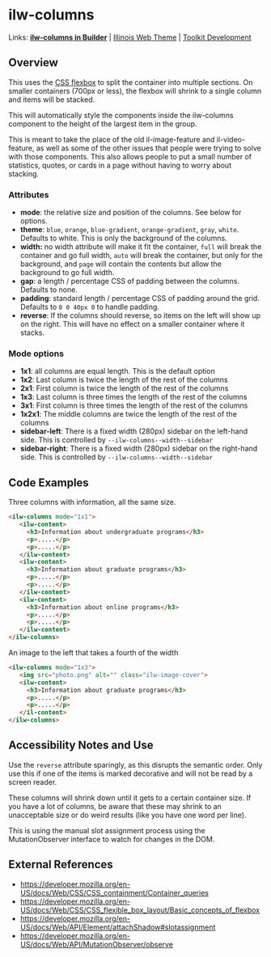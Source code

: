 # ilw-columns

Links: **[ilw-columns in Builder](https://builder3.toolkit.illinois.edu/component/ilw-columns/index.html)** | 
[Illinois Web Theme](https://webtheme.illinois.edu/) | 
[Toolkit Development](https://github.com/web-illinois/toolkit-management)

## Overview

This uses the [CSS flexbox](https://developer.mozilla.org/en-US/docs/Web/CSS/CSS_flexible_box_layout/Basic_concepts_of_flexbox) to split the container into multiple sections. On smaller containers (700px or less), the flexbox will shrink to a single column and items will be stacked. 

This will automatically style the components inside the ilw-columns component to the height of the largest item in the group.

This is meant to take the place of the old il-image-feature and il-video-feature, as well as some of the other issues that people were trying to solve with those components. This also allows people to put a small number of statistics, quotes, or cards in a page without having to worry about stacking. 

### Attributes
* **mode**: the relative size and position of the columns. See below for options.
* **theme**: `blue`, `orange`, `blue-gradient`, `orange-gradient`, `gray`, `white`. Defaults to white. This is only the background of the columns.
* **width:** no width attribute will make it fit the container, `full` will break the container and go full width, `auto` will break the container, but only for the background, and `page` will contain the contents but allow the background to go full width. 
* **gap**: a length / percentage CSS of padding between the columns. Defaults to none. 
* **padding**: standard length / percentage CSS of padding around the grid. Defaults to `0 0 40px 0` to handle padding. 
* **reverse**: If the columns should reverse, so items on the left will show up on the right. This will have no effect on a smaller container where it stacks. 

### Mode options
* **1x1**: all columns are equal length. This is the default option
* **1x2**: Last column is twice the length of the rest of the columns
* **2x1**: First column is twice the length of the rest of the columns
* **1x3**: Last column is three times the length of the rest of the columns
* **3x1**: First column is three times the length of the rest of the columns
* **1x2x1**: The middle columns are twice the length of the rest of the columns 
* **sidebar-left**: There is a fixed width (280px) sidebar on the left-hand side. This is controlled by `--ilw-columns--width--sidebar`
* **sidebar-right**: There is a fixed width (280px) sidebar on the right-hand side. This is controlled by `--ilw-columns--width--sidebar`

## Code Examples

Three columns with information, all the same size. 

```html
<ilw-columns mode="1x1">
   <ilw-content>
     <h3>Information about undergraduate programs</h3>
     <p>.....</p>
     <p>.....</p>
   </ilw-content>
   <ilw-content>
     <h3>Information about graduate programs</h3>
     <p>.....</p>
     <p>.....</p>
   </ilw-content>
   <ilw-content>
     <h3>Information about online programs</h3>
     <p>.....</p>
     <p>.....</p>
   </ilw-content>
</ilw-columns>
```

An image to the left that takes a fourth of the width

```html
<ilw-columns mode="1x3">
   <img src="photo.png" alt="" class="ilw-image-cover">
   <ilw-content>
     <h3>Information about graduate programs</h3>
     <p>.....</p>
     <p>.....</p>
   </il-content>
</ilw-columns>
```

## Accessibility Notes and Use

Use the `reverse` attribute sparingly, as this disrupts the semantic order. Only use this if one of the items is marked decorative and will not be read by a screen reader.

These columns will shrink down until it gets to a certain container size. If you have a lot of columns, be aware that these may shrink to an unacceptable size or do weird results (like you have one word per line). 

This is using the manual slot assignment process using the MutationObserver interface to watch for changes in the DOM. 

## External References
* https://developer.mozilla.org/en-US/docs/Web/CSS/CSS_containment/Container_queries
* https://developer.mozilla.org/en-US/docs/Web/CSS/CSS_flexible_box_layout/Basic_concepts_of_flexbox
* https://developer.mozilla.org/en-US/docs/Web/API/Element/attachShadow#slotassignment
* https://developer.mozilla.org/en-US/docs/Web/API/MutationObserver/observe 
